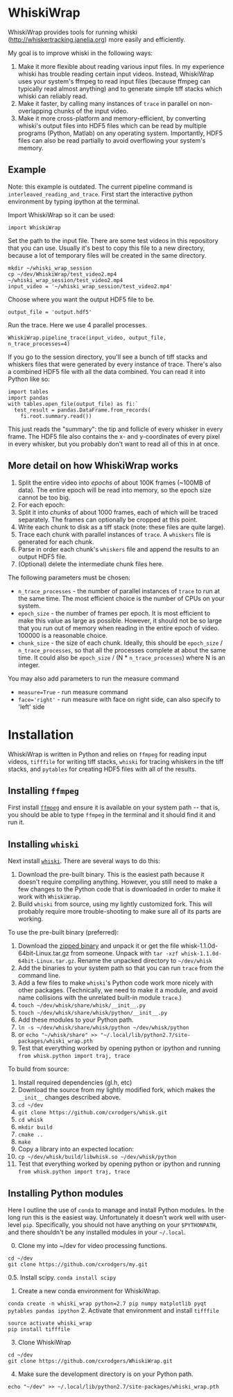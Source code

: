 # WhiskiWrap
WhiskiWrap provides tools for running whiski (http://whiskertracking.janelia.org) more easily and efficiently. 

My goal is to improve whiski in the following ways:

1. Make it more flexible about reading various input files. In my experience whiski has trouble reading certain input videos. Instead, WhiskiWrap uses your system's ffmpeg to read input files (because ffmpeg can typically read almost anything) and to generate simple tiff stacks which whiski can reliably read.
2. Make it faster, by calling many instances of `trace` in parallel on non-overlapping chunks of the input video.
3. Make it more cross-platform and memory-efficient, by converting whiski's output files into HDF5 files which can be read by multiple programs (Python, Matlab) on any operating system. Importantly, HDF5 files can also be read partially to avoid overflowing your system's memory.

## Example
Note: this example is outdated. The current pipeline command is `interleaved_reading_and_trace`.
First start the interactive python environment by typing ipython at the terminal.

Import WhiskiWrap so it can be used:

`import WhiskiWrap`

Set the path to the input file. There are some test videos in this repository that you can use. Usually it's best to copy this file to a new directory, because a lot of temporary files will be created in the same directory.
```
mkdir ~/whiski_wrap_session
cp ~/dev/WhiskiWrap/test_video2.mp4 ~/whiski_wrap_session/test_video2.mp4
input_video = '~/whiski_wrap_session/test_video2.mp4'
```

Choose where you want the output HDF5 file to be.

`output_file = 'output.hdf5'`

Run the trace. Here we use 4 parallel processes.

`WhiskiWrap.pipeline_trace(input_video, output_file, n_trace_processes=4)`

If you go to the session directory, you'll see a bunch of tiff stacks and whiskers files that were generated by every instance of trace. There's also a combined HDF5 file with all the data combined. You can read it into Python like so:
```
import tables
import pandas
with tables.open_file(output_file) as fi:`
  test_result = pandas.DataFrame.from_records(
    fi.root.summary.read())     
```
This just reads the "summary": the tip and follicle of every whisker in every frame. The HDF5 file also contains the x- and y-coordinates of every pixel in every whisker, but you probably don't want to read all of this in at once.

## More detail on how WhiskiWrap works
1. Split the entire video into _epochs_ of about 100K frames (~100MB of data). The entire epoch will be read into memory, so the epoch size cannot be too big.
2. For each epoch:
  1. Split it into _chunks_ of about 1000 frames, each of which will be traced separately. The frames can optionally be cropped at this point.
  2. Write each chunk to disk as a tiff stack (note: these files are quite large).
  3. Trace each chunk with parallel instances of `trace`. A `whiskers` file is generated for each chunk.
  4. Parse in order each chunk's `whiskers` file and append the results to an output HDF5 file.
  5. (Optional) delete the intermediate chunk files here.

The following parameters must be chosen:
* `n_trace_processes` - the number of parallel instances of `trace` to run at the same time. The most efficient choice is the number of CPUs on your system.
* `epoch_size` - the number of frames per epoch. It is most efficient to make this value as large as possible. However, it should not be so large that you run out of memory when reading in the entire epoch of video. 100000 is a reasonable choice.
* `chunk_size` - the size of each chunk. Ideally, this should be `epoch_size` / `n_trace_processes`, so that all the processes complete at about the same time. It could also be `epoch_size` / (N * `n_trace_processes`) where N is an integer.

You may also add parameters to run the measure command
* `measure=True` - run measure command
* `face='right'` - run measure with face on right side, can also specify to 'left' side

# Installation
WhiskiWrap is written in Python and relies on `ffmpeg` for reading input videos, `tifffile` for writing tiff stacks, `whiski` for tracing whiskers in the tiff stacks, and `pytables` for creating HDF5 files with all of the results.

## Installing `ffmpeg`
First install [`ffmpeg`](https://www.ffmpeg.org/) and ensure it is available on your system path -- that is, you should be able to type `ffmpeg` in the terminal and it should find it and run it.

## Installing `whiski`
Next install [`whiski`](http://whiskertracking.janelia.org). There are several ways to do this:

1. Download the pre-built binary. This is the easiest path because it doesn't require compiling anything. However, you still need to make a few changes to the Python code that is downloaded in order to make it work with `WhiskiWrap`.
2. Build `whiski` from source, using my lightly customized fork. This will probably require more trouble-shooting to make sure all of its parts are working.

To use the pre-built binary (preferred):

1. Download the [zipped binary](http://whiskertracking.janelia.org/wiki/display/MyersLab/Whisker+Tracking+Downloads) and unpack it or get the file whisk-1.1.0d-64bit-Linux.tar.gz from someone. Unpack with `tar -xzf whisk-1.1.0d-64bit-Linux.tar.gz`. Rename the unpacked directory to `~/dev/whisk`
2. Add the binaries to your system path so that you can run `trace` from the command line.
3. Add a few files to make `whiski`'s Python code work more nicely with other packages. (Technically, we need to make it a module, and avoid name collisions with the unrelated built-in module `trace`.)
4. `touch ~/dev/whisk/share/whisk/__init__.py`
5. `touch ~/dev/whisk/share/whisk/python/__init__.py`
6. Add these modules to your Python path.
7. `ln -s ~/dev/whisk/share/whisk/python ~/dev/whisk/python`
8. or `echo "~/whisk/share" >> "~/.local/lib/python2.7/site-packages/whiski_wrap.pth`
9. Test that everything worked by opening python or ipython and running `from whisk.python import traj, trace`

To build from source:

1. Install required dependencies (gl.h, etc)
2. Download the source from my lightly modified fork, which makes the `__init__` changes described above.
3. `cd ~/dev`
4. `git clone https://github.com/cxrodgers/whisk.git`
5. `cd whisk`
6. `mkdir build`
7. `cmake ..`
8. `make`
9. Copy a library into an expected location:
10. `cp ~/dev/whisk/build/libwhisk.so ~/dev/whisk/python`
11. Test that everything worked by opening python or ipython and running `from whisk.python import traj, trace`

## Installing Python modules
Here I outline the use of `conda` to manage and install Python modules. In the long run this is the easiest way. Unfortunately it doesn't work well with user-level `pip`. Specifically, you should not have anything on your `$PYTHONPATH`, and there shouldn't be any installed modules in your `~/.local`.

0. Clone my into ~/dev for video processing functions.
```
cd ~/dev
git clone https://github.com/cxrodgers/my.git
```

0.5. Install scipy.
`conda install scipy`

1. Create a new conda environment for WhiskiWrap.

`conda create -n whiski_wrap python=2.7 pip numpy matplotlib pyqt pytables pandas ipython`
2. Activate that environment and install `tifffile`
```
source activate whiski_wrap
pip install tifffile
```
3. Clone WhiskiWrap
```
cd ~/dev
git clone https://github.com/cxrodgers/WhiskiWrap.git
```
4. Make sure the development directory is on your Python path.

`echo "~/dev" >> ~/.local/lib/python2.7/site-packages/whiski_wrap.pth`



